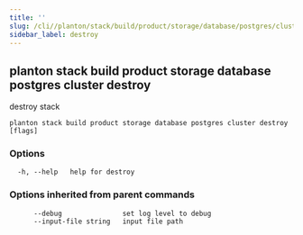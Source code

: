 ```yaml
---
title: ''
slug: /cli//planton/stack/build/product/storage/database/postgres/cluster/destroy
sidebar_label: destroy
---
```

## planton stack build product storage database postgres cluster destroy

destroy stack

```
planton stack build product storage database postgres cluster destroy [flags]
```

### Options

```
  -h, --help   help for destroy
```

### Options inherited from parent commands

```
      --debug               set log level to debug
      --input-file string   input file path
```

